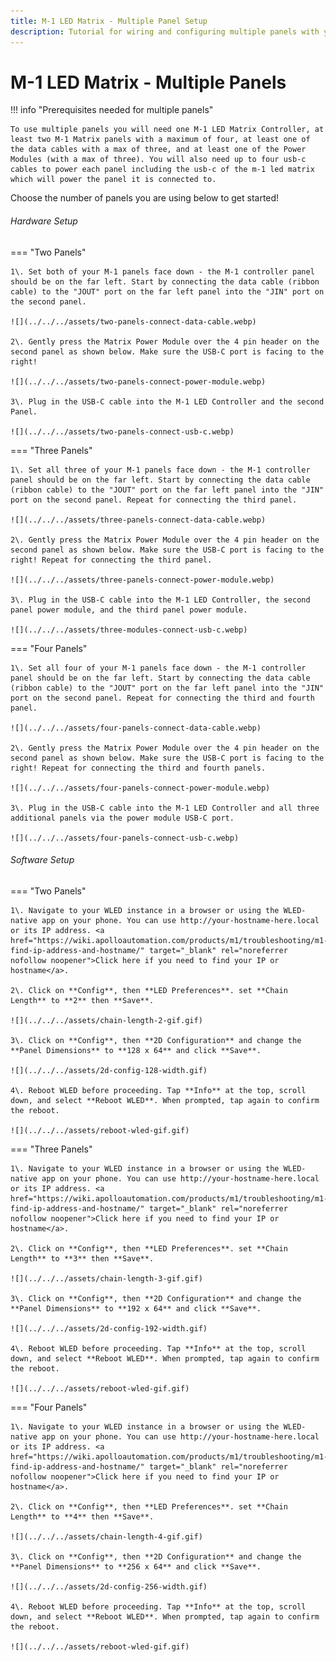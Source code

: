 ```yaml
---
title: M-1 LED Matrix - Multiple Panel Setup
description: Tutorial for wiring and configuring multiple panels with your M-1 LED Matrix.
---
```

# M-1 LED Matrix - Multiple Panels

!!! info "Prerequisites needed for multiple panels"

    To use multiple panels you will need one M-1 LED Matrix Controller, at least two M-1 Matrix panels with a maximum of four, at least one of the data cables with a max of three, and at least one of the Power Modules (with a max of three). You will also need up to four usb-c cables to power each panel including the usb-c of the m-1 led matrix which will power the panel it is connected to.

Choose the number of panels you are using below to get started!

###### Hardware Setup

=== "Two Panels"

    1\. Set both of your M-1 panels face down - the M-1 controller panel should be on the far left. Start by connecting the data cable (ribbon cable) to the "JOUT" port on the far left panel into the "JIN" port on the second panel.

    ![](../../../assets/two-panels-connect-data-cable.webp)

    2\. Gently press the Matrix Power Module over the 4 pin header on the second panel as shown below. Make sure the USB-C port is facing to the right!

    ![](../../../assets/two-panels-connect-power-module.webp)

    3\. Plug in the USB-C cable into the M-1 LED Controller and the second Panel.

    ![](../../../assets/two-panels-connect-usb-c.webp)

=== "Three Panels"

    1\. Set all three of your M-1 panels face down - the M-1 controller panel should be on the far left. Start by connecting the data cable (ribbon cable) to the "JOUT" port on the far left panel into the "JIN" port on the second panel. Repeat for connecting the third panel.

    ![](../../../assets/three-panels-connect-data-cable.webp)

    2\. Gently press the Matrix Power Module over the 4 pin header on the second panel as shown below. Make sure the USB-C port is facing to the right! Repeat for connecting the third panel.

    ![](../../../assets/three-panels-connect-power-module.webp)

    3\. Plug in the USB-C cable into the M-1 LED Controller, the second panel power module, and the third panel power module.

    ![](../../../assets/three-modules-connect-usb-c.webp)

=== "Four Panels"

    1\. Set all four of your M-1 panels face down - the M-1 controller panel should be on the far left. Start by connecting the data cable (ribbon cable) to the "JOUT" port on the far left panel into the "JIN" port on the second panel. Repeat for connecting the third and fourth panel.

    ![](../../../assets/four-panels-connect-data-cable.webp)

    2\. Gently press the Matrix Power Module over the 4 pin header on the second panel as shown below. Make sure the USB-C port is facing to the right! Repeat for connecting the third and fourth panels.

    ![](../../../assets/four-panels-connect-power-module.webp)

    3\. Plug in the USB-C cable into the M-1 LED Controller and all three additional panels via the power module USB-C port.

    ![](../../../assets/four-panels-connect-usb-c.webp)

###### Software Setup

=== "Two Panels"

    1\. Navigate to your WLED instance in a browser or using the WLED-native app on your phone. You can use http://your-hostname-here.local or its IP address. <a href="https://wiki.apolloautomation.com/products/m1/troubleshooting/m1-find-ip-address-and-hostname/" target="_blank" rel="noreferrer nofollow noopener">Click here if you need to find your IP or hostname</a>.

    2\. Click on **Config**, then **LED Preferences**. set **Chain Length** to **2** then **Save**.

    ![](../../../assets/chain-length-2-gif.gif)

    3\. Click on **Config**, then **2D Configuration** and change the **Panel Dimensions** to **128 x 64** and click **Save**.

    ![](../../../assets/2d-config-128-width.gif)

    4\. Reboot WLED before proceeding. Tap **Info** at the top, scroll down, and select **Reboot WLED**. When prompted, tap again to confirm the reboot.

    ![](../../../assets/reboot-wled-gif.gif)

=== "Three Panels"

    1\. Navigate to your WLED instance in a browser or using the WLED-native app on your phone. You can use http://your-hostname-here.local or its IP address. <a href="https://wiki.apolloautomation.com/products/m1/troubleshooting/m1-find-ip-address-and-hostname/" target="_blank" rel="noreferrer nofollow noopener">Click here if you need to find your IP or hostname</a>.

    2\. Click on **Config**, then **LED Preferences**. set **Chain Length** to **3** then **Save**.

    ![](../../../assets/chain-length-3-gif.gif)

    3\. Click on **Config**, then **2D Configuration** and change the **Panel Dimensions** to **192 x 64** and click **Save**.

    ![](../../../assets/2d-config-192-width.gif)

    4\. Reboot WLED before proceeding. Tap **Info** at the top, scroll down, and select **Reboot WLED**. When prompted, tap again to confirm the reboot.

    ![](../../../assets/reboot-wled-gif.gif)

=== "Four Panels"

    1\. Navigate to your WLED instance in a browser or using the WLED-native app on your phone. You can use http://your-hostname-here.local or its IP address. <a href="https://wiki.apolloautomation.com/products/m1/troubleshooting/m1-find-ip-address-and-hostname/" target="_blank" rel="noreferrer nofollow noopener">Click here if you need to find your IP or hostname</a>.

    2\. Click on **Config**, then **LED Preferences**. set **Chain Length** to **4** then **Save**.

    ![](../../../assets/chain-length-4-gif.gif)

    3\. Click on **Config**, then **2D Configuration** and change the **Panel Dimensions** to **256 x 64** and click **Save**.

    ![](../../../assets/2d-config-256-width.gif)

    4\. Reboot WLED before proceeding. Tap **Info** at the top, scroll down, and select **Reboot WLED**. When prompted, tap again to confirm the reboot.

    ![](../../../assets/reboot-wled-gif.gif)